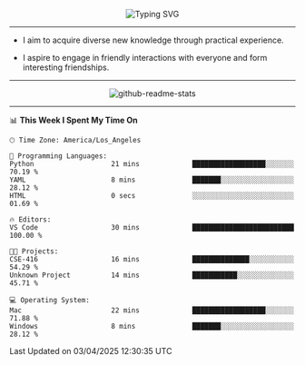 <p align="center">
  <img src="https://readme-typing-svg.demolab.com?font=Fira+Code&weight=500&size=32&duration=2500&pause=1600&center=true&vCenter=true&random=false&width=1024&height=64&lines=Hi+there+%F0%9F%91%8B;I'm+delighted+you+could+make+it+here+%F0%9F%8E%89;I'm+Harry%2C+a+college+student+still+finding+my+way" alt="Typing SVG" />
</p>


---


- I aim to acquire diverse new knowledge through practical experience.

- I aspire to engage in friendly interactions with everyone and form interesting friendships.


---


<p align="center">
  <img src="https://github-readme-stats.vercel.app/api?username=Harry-Jing&show_icons=true" alt="github-readme-stats"/>
</p>


---

<!--START_SECTION:waka-->
📊 **This Week I Spent My Time On** 

```text
🕑︎ Time Zone: America/Los_Angeles

💬 Programming Languages: 
Python                   21 mins             ██████████████████░░░░░░░   70.19 % 
YAML                     8 mins              ███████░░░░░░░░░░░░░░░░░░   28.12 % 
HTML                     0 secs              ░░░░░░░░░░░░░░░░░░░░░░░░░   01.69 % 

🔥 Editors: 
VS Code                  30 mins             █████████████████████████   100.00 % 

🐱‍💻 Projects: 
CSE-416                  16 mins             ██████████████░░░░░░░░░░░   54.29 % 
Unknown Project          14 mins             ███████████░░░░░░░░░░░░░░   45.71 % 

💻 Operating System: 
Mac                      22 mins             ██████████████████░░░░░░░   71.88 % 
Windows                  8 mins              ███████░░░░░░░░░░░░░░░░░░   28.12 % 
```


 Last Updated on 03/04/2025 12:30:35 UTC
<!--END_SECTION:waka-->
